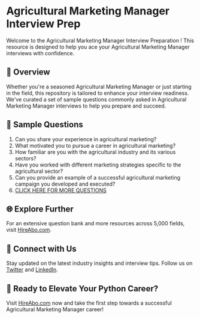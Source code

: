 # Agricultural Marketing Manager Interview Prep

Welcome to the Agricultural Marketing Manager Interview Preparation ! This resource is designed to help you ace your Agricultural Marketing Manager interviews with confidence.

## 🚀 Overview

Whether you're a seasoned Agricultural Marketing Manager or just starting in the field, this repository is tailored to enhance your interview readiness. We've curated a set of sample questions commonly asked in Agricultural Marketing Manager interviews to help you prepare and succeed.

## 📝 Sample Questions

1. Can you share your experience in agricultural marketing?
2. What motivated you to pursue a career in agricultural marketing?
3. How familiar are you with the agricultural industry and its various sectors?
4. Have you worked with different marketing strategies specific to the agricultural sector?
5. Can you provide an example of a successful agricultural marketing campaign you developed and executed?
6. [CLICK HERE FOR MORE QUESTIONS](https://hireabo.com/job/10_0_25/Agricultural%20Marketing%20Manager)

## 🌐 Explore Further

For an extensive question bank and more resources across 5,000 fields, visit [HireAbo.com](https://www.hireabo.com).

## 📱 Connect with Us

Stay updated on the latest industry insights and interview tips. Follow us on [Twitter](https://twitter.com/hireabo) and [LinkedIn](https://www.linkedin.com/in/hire-abo-3609972a8/).

## 🚀 Ready to Elevate Your Python Career?

Visit [HireAbo.com](https://www.hireabo.com) now and take the first step towards a successful Agricultural Marketing Manager career!